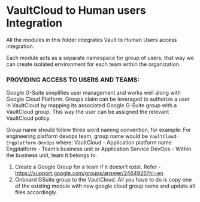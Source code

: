 #  VaultCloud to Human users Integration


All the modules in this folder integrates Vault to Human Users access integration. 

Each module acts as a separate namespace for group of users, that way we can create isolated environment for each team within the organization. 

### PROVIDING ACCESS TO USERS AND TEAMS:

Google G-Suite simplifies user management and works well along with Google Cloud Platform. Groups claim can be leveraged to authorize a user in VaultCloud by mapping its associated Google G-Suite group with a VaultCloud group. This way the user can be assigned the relevant VaultCloud policy.

Group name should follow three word naming convention, for example: For engineering platform devops team, group name would be `VaultCloud-Engplatform-DevOps` where:
	VaultCloud - Application platform name
	Engplatform - Team’s business unit or Application Service
	DevOps - Within the business unit, team it belongs to.

1. Create a Google Group for a team if it doesn't exist. Refer - https://support.google.com/groups/answer/2464926?hl=en
2. Onboard GSuite group to the VaultCloud. All you have to do is copy one of the existing module with new google cloud group name and update all files accordingly. 


